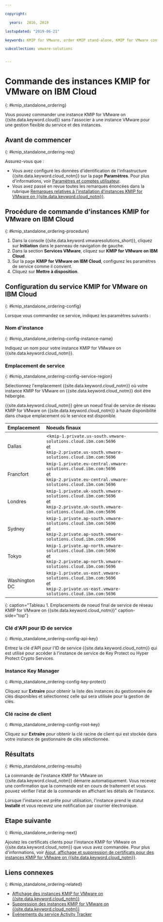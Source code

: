 ```yaml
---

copyright:

  years:  2016, 2019

lastupdated: "2019-06-21"

keywords: KMIP for VMware, order KMIP stand-alone, KMIP for VMware configuration

subcollection: vmware-solutions


---
```


# Commande des instances KMIP for VMware on IBM Cloud
{: #kmip_standalone_ordering}

Vous pouvez commander une instance KMIP for VMware on {{site.data.keyword.cloud}} sans l'associer à une instance VMware pour une gestion flexible du service et des instances.

## Avant de commencer
{: #kmip_standalone_ordering-req}

Assurez-vous que :
* Vous avez configuré les données d'identification de l'infrastructure {{site.data.keyword.cloud_notm}} sur la page **Paramètres**. Pour plus d'informations, voir [Paramètres et comptes utilisateur](/docs/services/vmwaresolutions/vmonic?topic=vmware-solutions-useraccount).
* Vous avez passé en revue toutes les remarques énoncées dans la rubrique [Remarques relatives à l'installation d'instances KMIP for VMware on {{site.data.keyword.cloud_notm}}](/docs/services/vmwaresolutions?topic=vmware-solutions-kmip_standalone_considerations#kmip_standalone_considerations-install).

## Procédure de commande d'instances KMIP for VMware on IBM Cloud
{: #kmip_standalone_ordering-procedure}

1. Dans la console {{site.data.keyword.vmwaresolutions_short}}, cliquez sur **Initiation** dans le panneau de navigation de gauche.
2. Dans la section **Services VMware**, cliquez sur **KMIP for VMware on IBM Cloud**.
3. Sur la page **KMIP for VMware on IBM Cloud**, configurez les paramètres de service comme il convient.
4. Cliquez sur **Mettre à disposition**.

## Configuration du service KMIP for VMware on IBM Cloud
{: #kmip_standalone_ordering-config}

Lorsque vous commandez ce service, indiquez les paramètres suivants :

### Nom d'instance
{: #kmip_standalone_ordering-config-instance-name}

Indiquez un nom pour votre instance KMIP for VMware on {{site.data.keyword.cloud_notm}}.

### Emplacement de service
{: #kmip_standalone_ordering-config-service-region}

Sélectionnez l'emplacement {{site.data.keyword.cloud_notm}} où votre instance KMIP for VMware on {{site.data.keyword.cloud_notm}} doit être hébergée.

{{site.data.keyword.cloud_notm}} gère un noeud final de service de réseau KMIP for VMware on {{site.data.keyword.cloud_notm}} à haute disponibilité dans chaque emplacement où le service est disponible.

| Emplacement         | Noeuds finaux               |
|:---------------|:-----------------------|
| Dallas | <<code>kmip-1.private.us-south.vmware-solutions.cloud.ibm.com:5696</code><br>et<br><code>kmip-2.private.us-south.vmware-solutions.cloud.ibm.com:5696</code> |
| Francfort | <code>kmip-1.private.eu-central.vmware-solutions.cloud.ibm.com:5696</code><br>et<br><code>kmip-2.private.eu-central.vmware-solutions.cloud.ibm.com:5696</code> |
| Londres | <code>kmip-1.private.uk-south.vmware-solutions.cloud.ibm.com:5696</code><br>et<br><code>kmip-2.private.uk-south.vmware-solutions.cloud.ibm.com:5696</code> |
| Sydney | <code>kmip-1.private.ap-south.vmware-solutions.cloud.ibm.com:5696</code><br>et<br><code>kmip-2.private.ap-south.vmware-solutions.cloud.ibm.com:5696</code> |
| Tokyo | <code>kmip-1.private.ap-north.vmware-solutions.cloud.ibm.com:5696</code><br>et<br><code>kmip-2.private.ap-north.vmware-solutions.cloud.ibm.com:5696</code> |
| Washington DC | <code>kmip-1.private.us-east.vmware-solutions.cloud.ibm.com:5696</code><br>et<br><code>kmip-2.private.us-east.vmware-solutions.cloud.ibm.com:5696</code> |
{: caption="Tableau 1. Emplacements de noeud final de service de réseau KMIP for VMware on {{site.data.keyword.cloud_notm}}" caption-side="top"}

### Clé d'API pour ID de service
{: #kmip_standalone_ordering-config-api-key}

Entrez la clé d'API pour l'ID de service {{site.data.keyword.cloud_notm}} qui est utilisé pour accéder à l'instance de service de Key Protect ou Hyper Protect Crypto Services.

### Instance Key Manager
{: #kmip_standalone_ordering-config-key-protect}

Cliquez sur **Extraire** pour obtenir la liste des instances du gestionnaire de clés disponibles et sélectionnez celle qui sera utilisée pour la gestion de clés.

### Clé racine de client
{: #kmip_standalone_ordering-config-root-key}

Cliquez sur **Extraire** pour obtenir la clé racine de client qui est stockée dans votre instance de gestionnaire de clés sélectionnée.

## Résultats
{: #kmip_standalone_ordering-results}

La commande de l'instance KMIP for VMware on {{site.data.keyword.cloud_notm}} démarre automatiquement. Vous recevez une confirmation que la commande est en cours de traitement et vous pouvez vérifier l'état de la commande en affichant les détails de l'instance.

Lorsque l'instance est prête pour utilisation, l'instance prend le statut **Installé** et vous recevez une notification par courrier électronique.

## Etape suivante
{: #kmip_standalone_ordering-next}

Ajoutez les certificats clients pour l'instance KMIP for VMware on {{site.data.keyword.cloud_notm}} que vous avez commandée. Pour plus d'informations, voir [Ajout, affichage et suppression de certificats pour des instances KMIP for VMware on {{site.data.keyword.cloud_notm}}](/docs/services/vmwaresolutions/services?topic=vmware-solutions-kmip_standalone_addingdeletingcert).

## Liens connexes
{: #kmip_standalone_ordering-related}

* [Affichage des instances KMIP for VMware on {{site.data.keyword.cloud_notm}}](/docs/services/vmwaresolutions/services?topic=vmware-solutions-kmip_standalone_viewing)
* [Suppression des instances KMIP for VMware on {{site.data.keyword.cloud_notm}}](/docs/services/vmwaresolutions/services?topic=vmware-solutions-kmip_standalone_deleting)
* [Evénements du service Activity Tracker](/docs/services/vmwaresolutions/vmonic?topic=vmware-solutions-at-events)
